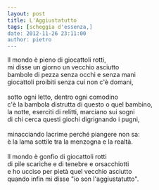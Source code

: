 ```yaml
---
layout: post
title: L'Aggiustatutto
tags: [scheggia d'essenza,]
date: 2012-11-26 23:11:00
author: pietro
---
```

Il mondo è pieno di giocattoli rotti,<br/>mi disse un giorno un vecchio asciutto<br/>bambole di pezza senza occhi e senza mani<br/>giocattoli proibiti senza cui non c'è domani,<br/><br/>sotto ogni letto, dentro ogni comodino<br/>c'è la bambola distrutta di questo o quel bambino,<br/>la notte, eserciti di relitti, marciano sui sogni<br/>di chi cerca questi giochi digrignando i pugni,<br/><br/>minacciando lacrime perché piangere non sa:<br/>è la lama sottile tra la menzogna e la realtà.<br/><br/>Il mondo è gonfio di giocattoli rotti<br/>di pile scariche e di tenebre e orsacchiotti<br/>e ho ucciso per pietà quel vecchio asciutto<br/>quando infin mi disse "io son l'aggiustatutto".
